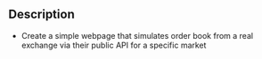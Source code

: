 ## Description

- Create a simple webpage that simulates order book from a real exchange via their
public API for a specific market